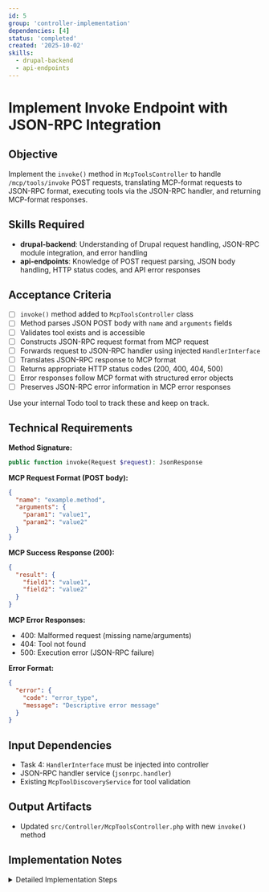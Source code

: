 ```yaml
---
id: 5
group: 'controller-implementation'
dependencies: [4]
status: 'completed'
created: '2025-10-02'
skills:
  - drupal-backend
  - api-endpoints
---
```


# Implement Invoke Endpoint with JSON-RPC Integration

## Objective

Implement the `invoke()` method in `McpToolsController` to handle `/mcp/tools/invoke` POST requests, translating MCP-format requests to JSON-RPC format, executing tools via the JSON-RPC handler, and returning MCP-format responses.

## Skills Required

- **drupal-backend**: Understanding of Drupal request handling, JSON-RPC module integration, and error handling
- **api-endpoints**: Knowledge of POST request parsing, JSON body handling, HTTP status codes, and API error responses

## Acceptance Criteria

- [ ] `invoke()` method added to `McpToolsController` class
- [ ] Method parses JSON POST body with `name` and `arguments` fields
- [ ] Validates tool exists and is accessible
- [ ] Constructs JSON-RPC request format from MCP request
- [ ] Forwards request to JSON-RPC handler using injected `HandlerInterface`
- [ ] Translates JSON-RPC response to MCP format
- [ ] Returns appropriate HTTP status codes (200, 400, 404, 500)
- [ ] Error responses follow MCP format with structured error objects
- [ ] Preserves JSON-RPC error information in MCP error responses

Use your internal Todo tool to track these and keep on track.

## Technical Requirements

**Method Signature:**

```php
public function invoke(Request $request): JsonResponse
```

**MCP Request Format (POST body):**

```json
{
  "name": "example.method",
  "arguments": {
    "param1": "value1",
    "param2": "value2"
  }
}
```

**MCP Success Response (200):**

```json
{
  "result": {
    "field1": "value1",
    "field2": "value2"
  }
}
```

**MCP Error Responses:**

- 400: Malformed request (missing name/arguments)
- 404: Tool not found
- 500: Execution error (JSON-RPC failure)

**Error Format:**

```json
{
  "error": {
    "code": "error_type",
    "message": "Descriptive error message"
  }
}
```

## Input Dependencies

- Task 4: `HandlerInterface` must be injected into controller
- JSON-RPC handler service (`jsonrpc.handler`)
- Existing `McpToolDiscoveryService` for tool validation

## Output Artifacts

- Updated `src/Controller/McpToolsController.php` with new `invoke()` method

## Implementation Notes

<details>
<summary>Detailed Implementation Steps</summary>

1. **Study JSON-RPC handler interface**:
   - Review `/var/www/html/web/modules/contrib/jsonrpc/src/HandlerInterface.php`
   - Key method: `execute()` - executes JSON-RPC requests
   - Understand JSON-RPC request/response object structure
   - Note: JSON-RPC uses `method` and `params`, MCP uses `name` and `arguments`

2. **Parse POST request body**:

   ```php
   $content = $request->getContent();
   $data = json_decode($content, TRUE);

   if (json_last_error() !== JSON_ERROR_NONE) {
     return new JsonResponse([
       'error' => [
         'code' => 'invalid_json',
         'message' => 'Request body must be valid JSON',
       ],
     ], 400);
   }
   ```

3. **Validate request structure**:

   ```php
   if (!isset($data['name']) || !is_string($data['name'])) {
     return new JsonResponse([
       'error' => [
         'code' => 'missing_parameter',
         'message' => 'Required parameter "name" is missing or invalid',
       ],
     ], 400);
   }

   if (!isset($data['arguments']) || !is_array($data['arguments'])) {
     return new JsonResponse([
       'error' => [
         'code' => 'missing_parameter',
         'message' => 'Required parameter "arguments" is missing or invalid',
       ],
     ], 400);
   }

   $name = $data['name'];
   $arguments = $data['arguments'];
   ```

4. **Validate tool exists**:

   ```php
   $tools = $this->toolDiscovery->discoverTools();

   if (!isset($tools[$name])) {
     return new JsonResponse([
       'error' => [
         'code' => 'tool_not_found',
         'message' => sprintf("Tool '%s' not found or access denied", $name),
       ],
     ], 404);
   }
   ```

5. **Execute via JSON-RPC handler**:
   - Study existing jsonrpc module controller to understand handler usage
   - Create JSON-RPC request object
   - Call `$this->handler->execute()` or equivalent
   - Handle exceptions from JSON-RPC execution

6. **Example JSON-RPC execution pattern**:

   ```php
   try {
     // The JSON-RPC handler expects a specific request format
     // Study jsonrpc module's controller for exact pattern
     // Likely involves creating a request object with method and params

     // Translate MCP format to JSON-RPC format
     $jsonrpc_request = [
       'method' => $name,
       'params' => $arguments,
       'id' => uniqid('mcp_', TRUE),
       'jsonrpc' => '2.0',
     ];

     // Execute via handler (exact API depends on HandlerInterface)
     $response = $this->handler->execute($jsonrpc_request);

     // Extract result from JSON-RPC response
     // JSON-RPC response typically has 'result' or 'error' field
     if (isset($response['result'])) {
       return new JsonResponse([
         'result' => $response['result'],
       ]);
     }

     if (isset($response['error'])) {
       return new JsonResponse([
         'error' => [
           'code' => 'execution_error',
           'message' => $response['error']['message'] ?? 'Tool execution failed',
         ],
       ], 500);
     }
   }
   catch (\Exception $e) {
     return new JsonResponse([
       'error' => [
         'code' => 'execution_error',
         'message' => sprintf('Tool execution failed: %s', $e->getMessage()),
       ],
     ], 500);
   }
   ```

7. **IMPORTANT - Research JSON-RPC handler usage**:
   - Before implementing, read `/var/www/html/web/modules/contrib/jsonrpc/src/Controller/HttpController.php`
   - Understand how the jsonrpc module processes requests
   - The handler interface may differ from assumptions above
   - Match the exact pattern used by jsonrpc module

8. **Error translation strategy**:
   - **JSON-RPC errors** → MCP error format
   - Preserve error message from JSON-RPC
   - Use consistent error codes: `execution_error`, `permission_denied`, etc.
   - Include original error context when helpful

9. **HTTP status code mapping**:
   - 200: Successful execution (even if tool returns error data)
   - 400: Malformed MCP request (invalid JSON, missing fields)
   - 404: Tool not found in discovery
   - 500: JSON-RPC execution failure or internal error

10. **Testing after implementation**:

    ```bash
    # Test successful invocation
    curl -X POST -H "Content-Type: application/json" \
      -u admin:admin \
      -d '{"name":"jsonrpc_mcp_examples.list_content_types","arguments":{}}' \
      https://drupal-site/mcp/tools/invoke

    # Test with invalid tool
    curl -X POST -H "Content-Type: application/json" \
      -u admin:admin \
      -d '{"name":"nonexistent.tool","arguments":{}}' \
      https://drupal-site/mcp/tools/invoke

    # Test with malformed JSON
    curl -X POST -H "Content-Type: application/json" \
      -u admin:admin \
      -d '{invalid json}' \
      https://drupal-site/mcp/tools/invoke
    ```

11. **Common pitfalls**:
    - Assuming JSON-RPC handler API without reading jsonrpc module code
    - Not validating JSON decode success
    - Not checking array types (arguments must be array)
    - Forgetting to handle JSON-RPC exceptions
    - Not translating JSON-RPC error format to MCP format
    - Using GET instead of POST (route enforces POST via `_method`)

12. **Access control**: - Route is public (`_access: 'TRUE'`) - JSON-RPC handler enforces method-level permissions - Tool discovery filters inaccessible tools - No additional permission checks needed in controller - JSON-RPC will return permission errors if user lacks access
</details>
